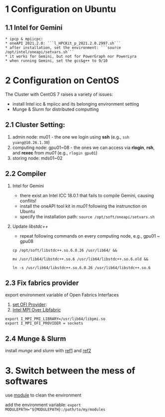 # 1 Configuration on Ubuntu

## 1.1 Intel for Gemini
    * ipcp & mpiicpc:
    * oneAPI 2021.2.0: ```l_HPCKit_p_2021.2.0.2997.sh```
    * after installation, set the environment: ```source /opt/intel/oneapi/setvars.sh```
    * it works for Gemini, but not for PowerGraph nor PowerLyra
    * when running Gemini, set the gcc&g++ to 9/10


# 2 Configuration on CentOS
The Cluster with CentOS 7 raises a variety of issues:
* install Intel icc & mpiicc and its belonging environment setting
* Munge & Slurm for distributed computting

## 2.1 Cluster Setting: 
1. admin node: mu01 - the one we login using **ssh** (e.g., ```ssh yuang@10.26.1.30```)
2. computing node: gpu01~08 - the ones we can access via **rlogin**, **rsh**, and **rexec** from *mu01* (e.g., ```rlogin gpu01```)
3. storing node: mds01~02

## 2.2 Compiler
1. Intel for Gemini
    * there exist an Intel ICC 18.0.1 that fails to compile Gemini, causing conflits!
    * install the oneAPI tool kit in *mu01* following the instrunction on Ubuntu
    * specify the installation path: ```source /opt/soft/oneapi/setvars.sh```

2. Update *libstdc++*
    * repeat following commands on every computing node, e.g., gpu01 ~ gpu08
    ```
    cp /opt/soft/libstdc++.so.6.0.26 /usr/lib64/ &&

    mv /usr/lib64/libstdc++.so.6 /usr/lib64/libstdc++.so.6.old &&

    ln -s /usr/lib64/libstdc++.so.6.0.26 /usr/lib64/libstdc++.so.6
    ```
## 2.3 Fix fabrics provider
export environment variable of Open Fabrics Interfaces 
1. [set OFI Provider](https://community.intel.com/t5/Intel-oneAPI-HPC-Toolkit/New-MPI-error-with-Intel-2019-1-unable-to-run-MPI-hello-world/td-p/1158382): 
2. [Intel MPI Over Libfabric](https://software.intel.com/content/www/us/en/develop/articles/intel-mpi-library-2019-over-libfabric.html)
```
export I_MPI_PMI_LIBRARY=/usr/lib64/libpmi.so
export I_MPI_OFI_PROVIDER = sockets  
```

## 2.4 Munge & Slurm
install *munge* and *slurm* with [ref1](https://github.com/Artlands/Install-Slurm) and [ref2](https://github.com/hopehpc/slurm17-centos7)

# 3. Switch between the mess of softwares
use [module](https://modules.readthedocs.io/en/stable/INSTALL.html) to clean the environment

add the environment variable:
```export MODULEPATH="${MODULEPATH}:/path/to/my/modules```
